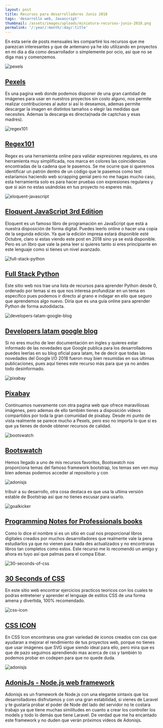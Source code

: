 ```yaml
---
layout: post
title: Recursos para desarrolladores Junio 2018
tags: 'desarrollo web, Javascript'
thumbnail: /assets/images/uploads/miniatura-recursos-junio-2018.png
permalink: '/:year/:month/:day/:title'
---
```

En esta serie de posts mensuales les compartiré los recursos que me parezcan interesantes y que de antemano ya he ido utilizando en proyectos en mi día a día como desarrollador o simplemente por ocio, así que no se diga mas y comenzemos.

![pexels](/assets/images/uploads/pexels.JPG)

## [Pexels](https://www.pexels.com)

Es una pagina web donde podemos disponer de una gran cantidad de imágenes para usar en nuestros proyectos sin costo alguno, nos permite realizar contribuciones al autor si así lo deseamos, ademas permite descargar la imagen en distintos tamaños o elegir las medidas que necesites. Ademas la descarga es directa(nada de captchas y esas madres).

![regex101](/assets/images/uploads/regex101.jpg)

## [Regex101](https://regex101.com)

Regex es una herramienta online para validar expresiones regulares, es una herramienta muy simplificada, nos marca en colores las coincidencias encontradas de la cadena que le pasemos. Se me ocurre que si queremos identificar un patrón dentro de un código que le pasemos como test estaríamos haciendo web scrapping genial pero no me hagas mucho caso, esta herramienta solo es para hacer pruebas con expresiones regulares y que si aún no estas usándolas en tus proyecto no esperes más.

![eloquent-javascript](/assets/images/uploads/eloquent-javascript.jpg)

## [Eloquent JavaScript 3rd Edition](https://eloquentjavascript.net)

Eloquent es un famoso libro de programación en JavaScript que está a nuestra disposición de forma digital. Puedes leerlo online o hacer una copia de la segunda edición. Ya que la edición impresa estará disponible esté Octubre, claro si estas viendo este post en 2018 sino ya se está disponible. Pero es un libro que vale la pena leer si quieres tanto si eres principiante en este lenguaje como si tienes un nivel avanzado.

![full-stack-python](/assets/images/uploads/full-stack-python.JPG)

## [Full Stack Python](https://www.fullstackpython.com)

Este sitio web nos trae una lista de recursos para aprender Python desde 0, ordenado por temas si es que nos interesa profundizar en un tema en  especifico pues podemos ir directo al grano e indagar en ello que seguro que aprendemos algo nuevo. Diría que es una guía online para aprender Python de forma autodidacta.

![developers-latam-google-blog](/assets/images/uploads/developers-latam-google-blog.JPG)

## [Developers latam google blog](https://developers-latam.googleblog.com)

Si no eres mucho de leer documentación en ingles y quieres estar informado de las novedades que Google publica para los desarrolladores puedes leerlas en su blog oficial para latam, he de decir que todas las novedades del Google I/O 2018 fueron muy bien resumidas en sus ultimas publicaciones, pues aquí tienes este recurso más para que ya no andes todo desinformado.

![pixabay](/assets/images/uploads/pixabay.JPG)

## [Pixabay](https://pixabay.com)

Continuamos nuevamente con otra pagina web que ofrece maravillosas imágenes, pero ademas de ello también tienes a disposición vídeos compartidos por toda la gran comunidad de pixabay. Desde mi punto de vista realmente se parece mucho a Pexels, pero eso no importa lo que si es que ya tienes de donde obtener recursos de calidad.

![bootswatch](/assets/images/uploads/bootswatch.JPG)

## [Bootswatch](https://bootswatch.com/)

Hemos llegado a uno de mis recursos favoritos, Bootswatch nos proporciona temas del famoso framework bootstrap, los temas sen ven muy bien ademas podemos acceder al repositorio y con

![adonisjs](/assets/images/uploads/adonisjs.JPG)

tribuir a su desarrollo, otra cosa destaca es que usa la ultima versión estable de Bootstrap asi que no tienes escusar para usarlo.

![goalkicker](/assets/images/uploads/goalkicker.JPG)

## [Programming Notes for Professionals books](https://goalkicker.com)

Como lo dice el nombre si es un sitio en cual nos proporcional libros digitales creados por muchos desarrolladores que realmente vale la pena estudiarlos ya que no vienen para nada des actualizados y no encontraras libros tan completos como estos. Este recurso me lo recomendó un amigo y ahora es tuyo así que palmas para el compa Eibar.

![30-seconds-of-css](/assets/images/uploads/30-seconds-of-css.JPG)

## [30 Seconds of **CSS**](https://atomiks.github.io/30-seconds-of-css)

En este sitio web encontrar ejercicios practicos teoricos con los cuales te podras entretener y aprender el lenguaje de estilos CSS de una forma amena y divertida, 100% recomendado.

![css-icon](/assets/images/uploads/css-icon.JPG)

## [CSS ICON](http://cssicon.space)

En CSS Icon encontraras una gran variedad de iconos creados con css que ayudaran a mejorar el rendimiento de tus proyectos web, porque no tienes que usar imágenes que SVG sigue siendo ideal para ello, pero mira que es que de pazo seguimos aprendiendo mas acerca de css y también lo podemos probar en codepen para que no quede duda.

![adonisjs](/assets/images/uploads/adonisjs.JPG)

## [AdonisJs - Node.js  web framework](https://www.adonisjs.com)

Adonisjs es un framework de Node.js con una elegante sintaxis que los desarrolladores disfrutamos y con una gran estabilidad, si vienes de Laravel y te gustaría probar el poder de Node del lado del servidor no te costara trabajo ya que tiene muchas similitudes en cuanto a crear los controller los models y todo lo demás que tiene Laravel. De verdad que me ha encantado este framework y no duden que verán próximos vídeos de Adonisjs.
